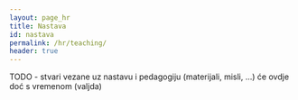 ```yaml
---
layout: page_hr
title: Nastava
id: nastava
permalink: /hr/teaching/
header: true
---
```

<p>
TODO - stvari vezane uz nastavu i pedagogiju (materijali, misli, ...) će ovdje doć s vremenom (valjda)
</p>
